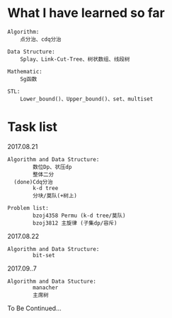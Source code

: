# What I have learned so far 
    Algorithm:
        点分治、cdq分治
        
    Data Structure:
        Splay、Link-Cut-Tree、树状数组、线段树
        
    Mathematic:
        Sg函数
     
    STL:
        Lower_bound()、Upper_bound()、set、multiset

# Task list 

  2017.08.21
  
    Algorithm and Data Structure:
            数位Dp、状压dp
            整体二分
      (done)Cdq分治
            k-d tree
            分块/莫队(+树上)
            
    Problem list:
            bzoj4358 Permu (k-d tree/莫队)
            bzoj3812 主旋律 (子集dp/容斥)
  
  2017.08.22
  
    Algorithm and Data Structure:
            bit-set
            
  2017.09..7
  
    Algorithm and Data Stucture:
            manacher
            主席树
            
To Be Continued...

